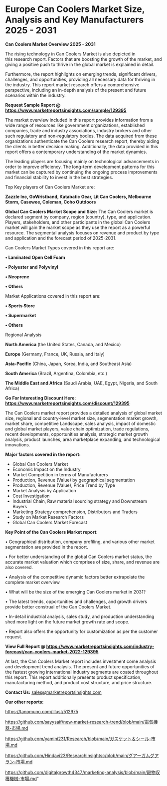 # Europe Can Coolers Market Size, Analysis and Key Manufacturers 2025 - 2031

<Strong> Can Coolers Market Overview 2025 - 2031</strong>

The rising technology in Can Coolers Market is also depicted in this research report. Factors that are boosting the growth of the market, and giving a positive push to thrive in the global market is explained in detail.

Furthermore, the report highlights on emerging trends, significant drivers, challenges, and opportunities, providing all necessary data for thriving in the industry. This report market research offers a comprehensive perspective, including an in-depth analysis of the present and future scenarios within the industry.

<strong>Request Sample Report @ <a href=https://www.marketreportsinsights.com/sample/129395>https://www.marketreportsinsights.com/sample/129395</a></strong>

The market overview included in this report provides information from a wide range of resources like government organizations, established companies, trade and industry associations, industry brokers and other such regulatory and non-regulatory bodies. The data acquired from these organizations authenticate the Can Coolers research report, thereby aiding the clients in better decision making. Additionally, the data provided in this report offers a contemporary understanding of the market dynamics.

The leading players are focusing mainly on technological advancements in order to improve efficiency. The long-term development patterns for this market can be captured by continuing the ongoing process improvements and financial stability to invest in the best strategies.

Top Key players of Can Coolers Market are:

<strong>Zazzle Inc, GoWristband, Katabatic Gear, Lit Can Coolers, Melbourne Storm, Casewee, Coleman, Coho Outdoors</strong>

<strong><b>Global Can Coolers Market Scope and Size:</b></strong>
The Can Coolers market is declared segment by company, region (country), type, and application. Players, stakeholders, and other participants in the global Can Coolers market will gain the market scope as they use the report as a powerful resource. The segmental analysis focuses on revenue and product by type and application and the forecast period of 2025-2031.

Can Coolers Market Types covered in this report are:

<strong>• Laminated Open Cell Foam

• Polyester and Polyvinyl

• Neoprene

• Others</strong>

Market Applications covered in this report are:

<strong>• Sports Store

• Supermarket

• Others</strong> 

Regional Analysis

<strong>North America</strong> (the United States, Canada, and Mexico)

<strong>Europe</strong> (Germany, France, UK, Russia, and Italy)

<strong>Asia-Pacific</strong> (China, Japan, Korea, India, and Southeast Asia)

<strong>South America</strong> (Brazil, Argentina, Colombia, etc.)

<strong>The Middle East and Africa</strong> (Saudi Arabia, UAE, Egypt, Nigeria, and South Africa)

<strong>Go For Interesting Discount Here: <a href=https://www.marketreportsinsights.com/discount/129395>https://www.marketreportsinsights.com/discount/129395</a></strong>

The Can Coolers market report provides a detailed analysis of global market size, regional and country-level market size, segmentation market growth, market share, competitive Landscape, sales analysis, impact of domestic and global market players, value chain optimization, trade regulations, recent developments, opportunities analysis, strategic market growth analysis, product launches, area marketplace expanding, and technological innovations.

<strong><b>Major factors covered in the report:</b></strong>
<ul>
  <li>Global Can Coolers Market </li>
  <li>Economic Impact on the Industry</li>
  <li>Market Competition in terms of Manufacturers</li>
  <li>Production, Revenue (Value) by geographical segmentation</li>
  <li>Production, Revenue (Value), Price Trend by Type</li>
  <li>Market Analysis by Application</li>
  <li>Cost Investigation</li>
  <li>Industrial Chain, Raw material sourcing strategy and Downstream Buyers</li>
  <li>Marketing Strategy comprehension, Distributors and Traders</li>
  <li>Study on Market Research Factors</li>
  <li>Global Can Coolers Market Forecast</li>
</ul>

<strong><b>Key Point of the Can Coolers Market report:</b></strong>

• Geographical distribution, company profiling, and various other market segmentation are provided in the report.

• For better understanding of the global Can Coolers market status, the accurate market valuation which comprises of size, share, and revenue are also covered.

• Analysis of the competitive dynamic factors better extrapolate the complete market overview

• What will be the size of the emerging Can Coolers market in 2031?

• The latest trends, opportunities and challenges, and growth drivers provide better construal of the Can Coolers Market.

• In-detail industrial analysis, sales study, and production understanding shed more light on the future market growth rate and scope.

• Report also offers the opportunity for customization as per the customer request.

<strong><b>View Full Report @ <a href=https://www.marketreportsinsights.com/industry-forecast/can-coolers-market-2022-129395>https://www.marketreportsinsights.com/industry-forecast/can-coolers-market-2022-129395</a></b></strong>


At last, the Can Coolers Market report includes investment come analysis and development trend analysis. The present and future opportunities of the fastest growing international industry segments are coated throughout this report. This report additionally presents product specification, manufacturing method, and product cost structure, and price structure.

<strong>Contact Us:</strong>
sales@marketreportsinsights.com

<strong>Our other reports:</strong>

<a href=https://tanomuno.com/illust/512975>https://tanomuno.com/illust/512975</a>

<a href=https://github.com/sayysaif/new-market-research-trend/blob/main/電気機器-市場.md>https://github.com/sayysaif/new-market-research-trend/blob/main/電気機器-市場.md</a>

<a href=https://github.com/yamini231/Research/blob/main/ガスケット＆シール-市場.md>https://github.com/yamini231/Research/blob/main/ガスケット＆シール-市場.md</a>

<a href=https://github.com/Hindavi23/Researchinsightsc/blob/main/グアーガムグアラン-市場.md>https://github.com/Hindavi23/Researchinsightsc/blob/main/グアーガムグアラン-市場.md</a>

<a href=https://github.com/digitalgrowth4347/marketing-analysis/blob/main/穀物収穫機械-市場.md>https://github.com/digitalgrowth4347/marketing-analysis/blob/main/穀物収穫機械-市場.md</a>"
